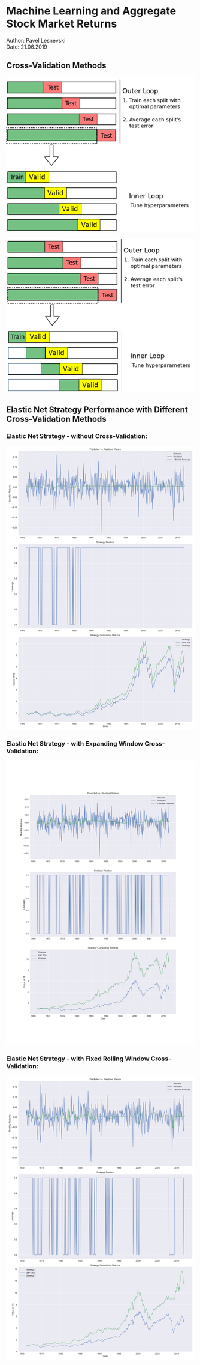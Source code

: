 # Machine Learning and Aggregate Stock Market Returns
Author: Pavel Lesnevski \
Date: 21.06.2019
## Cross-Validation Methods
![alt text](figures/expanding.png "Exapnding")

![alt text](figures/rolling.png "Rolling")

## Elastic Net Strategy Performance with Different Cross-Validation Methods
### Elastic Net Strategy - without Cross-Validation:
![perf1](figures/enet_nocv.png "Elastic Net - without Cross-Validation")

### Elastic Net Strategy - with Expanding Window Cross-Validation:
![perf2](figures/enet.png "Elastic Net - with Expanding Window Cross-Validation")

### Elastic Net Strategy - with Fixed Rolling Window Cross-Validation:
![perf3](figures/enet_rolling.png "Elastic Net - with Fixed Rolling Window Cross-Validation")